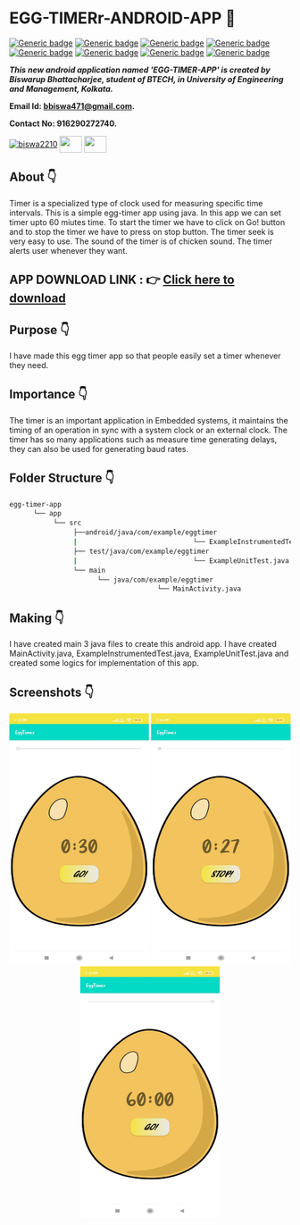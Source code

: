 # EGG-TIMERr-ANDROID-APP :star_struck: 

[![Generic badge](https://img.shields.io/badge/java-v%2015-brightgreen)](https://shields.io/) [![Generic badge](https://img.shields.io/badge/android-app-ff69b4)](https://shields.io/) [![Generic badge](https://img.shields.io/badge/xml-UI-red)](https://shields.io/) [![Generic badge](https://img.shields.io/badge/classpath-v%204.0.1-yellow)](https://shields.io/) [![Generic badge](https://img.shields.io/badge/compile%20sdk%20-v%2030-blue)](https://shields.io/) [![Generic badge](https://img.shields.io/badge/buildtool%20-v%2030.0..2-orange)](https://shields.io/) [![Generic badge](https://img.shields.io/badge/target%20sdk-v%2030-green)](https://shields.io/) [![Generic badge](https://img.shields.io/badge/min%20sdk-v%2016-purple)](https://shields.io/) 

***This new android application named 'EGG-TIMER-APP' is created by Biswarup Bhattacharjee, student of BTECH, in University of Engineering and Management, Kolkata.***

**Email Id: bbiswa471@gmail.com.** 

**Contact No: 916290272740.** 

<p align="left">
<a href="https://www.facebook.com/profile.php?id=100070395300810" target="blank"><img align="center" src="https://cdn.jsdelivr.net/npm/simple-icons@3.0.1/icons/facebook.svg" alt="biswa2210" height="30" width="40" /></a>
<a href="https://instagram.com/biswarup2210" target="blank"><img align="center" src="https://cdn.jsdelivr.net/npm/simple-icons@3.0.1/icons/instagram.svg" alt="" height="30" width="40" /></a>
<a href="https://github.com/biswa2210/biswa2210" target="blank"><img align="center" src="https://cdn.jsdelivr.net/npm/simple-icons@3.0.1/icons/github.svg" alt="" height="30" width="40" /></a>
</p>

## About :point_down: 

<div align="justified">
 
Timer is a specialized type of clock used for measuring specific time intervals. This is a simple egg-timer app using java.  In this app we can set timer upto 60 miutes time. To start the timer we have to click on Go! button and to stop the timer we have to press on stop button. The timer seek is very easy to use. The sound of the timer is of chicken sound. The timer alerts user whenever they want.

</div>

## APP DOWNLOAD LINK : :point_right: <a href="https://drive.google.com/file/d/1svNssIlleC-rxT1DrgBDLsotTEKRrUg_/view" download>Click here to download</a>

## Purpose :point_down:

<div align="justified">
       
I have made this egg timer app so that people easily set a timer whenever they need. 
 
</div>
       
## Importance :point_down:

<div align="justified">

The timer is an important application in Embedded systems, it maintains the timing of an operation in sync with a system clock or an external clock. The timer has so many applications such as measure time generating delays, they can also be used for generating baud rates.
 
</div>

## Folder Structure :point_down:
```bash
egg-timer-app
      └── app
           └── src
                ├──android/java/com/example/eggtimer
                |                             └── ExampleInstrumentedTest.java
                ├── test/java/com/example/eggtimer
                |                             └── ExampleUnitTest.java
                └── main
                      └── java/com/example/eggtimer
                                     └── MainActivity.java  
 ```                      
## Making :point_down:

<div align="justified">

I have created main 3 java files to create this android app. I have created MainActivity.java, ExampleInstrumentedTest.java, ExampleUnitTest.java and created some logics for implementation of this app. 

</div>


## Screenshots :point_down: 

<div align="center">
  
<a href="pics/eg1.jpeg"><img src="pics/eg1.jpeg" width="250" height= "450"></a> <a href="pics/eg2.jpeg"><img src="pics/eg2.jpeg" width="250" height= "450"></a> <a href="pics/eg3.jpeg"><img src="pics/eg3.jpeg" width="250" height= "450"></a>
       
</div>


